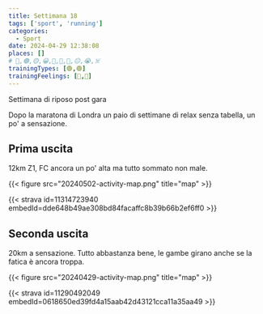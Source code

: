 ```yaml
---
title: Settimana 18
tags: ['sport', 'running']
categories:
  - Sport
date: 2024-04-29 12:38:08
places: []
# 🔴,🟢,🟡,😀,🙁,🫤,🙂,😐,😭,☠️
trainingTypes: [🟢,🟢]
trainingFeelings: [🙂,🙂]
---
```

Settimana di riposo post gara
<!--more--> 

Dopo la maratona di Londra un paio di settimane di relax senza tabella, un po' a sensazione.

## Prima uscita

12km Z1, FC ancora un po' alta ma tutto sommato non male.

{{< figure src="20240502-activity-map.png" title="map" >}}

{{< strava id=11314723940 embedId=dde648b49ae308bd84facaffc8b39b66b2ef6ff0 >}}

## Seconda uscita

20km a sensazione. Tutto abbastanza bene, le gambe girano anche se la fatica è ancora troppa.

{{< figure src="20240429-activity-map.png" title="map" >}}

{{< strava id=11290492049 embedId=0618650ed39fd4a15aab42d43121cca11a35aa49 >}}
